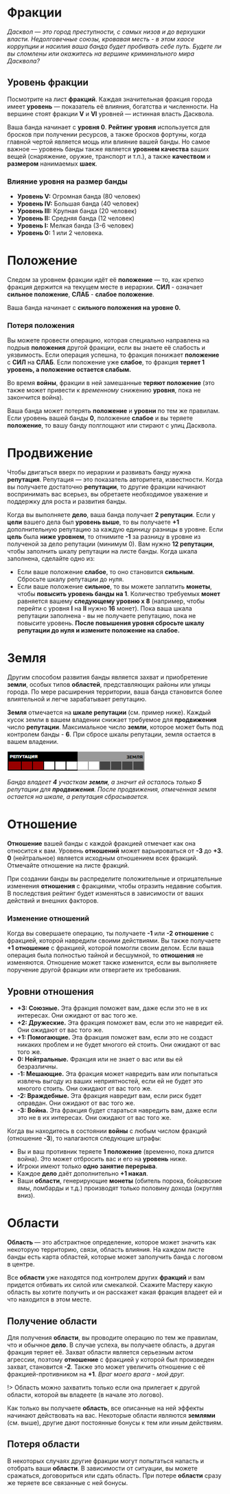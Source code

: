 # Фракции

_Дасквол — это город преступности, с самых низов и до верхушки власти. Недолговечные союзы, кровавая месть - в этом хаосе коррупции и насилия ваша банда будет пробивать себе путь. Будете ли вы сломлены или окажитесь на вершине криминального мира Дасквола?_

## Уровень фракции

Посмотрите на лист **фракций**. Каждая значительная фракция города имеет **уровень** — показатель её влияния, богатства и численности. На вершине стоят фракции **V** и **VI** уровней — истинная власть Дасквола.

Ваша банда начинает с **уровня 0**. **Рейтинг уровня** используется для бросков при получении ресурсов, а также бросков фортуны, когда главной чертой является мощь или влияние вашей банды. Но самое важное — уровень банды также является **уровнем качества** ваших вещей (снаряжение, оружие, транспорт и т.п.), а также **качеством** и **размером** нанимаемых **шаек**.

### Влияние уровня на размер банды

- **Уровень V:** Огромная банда (80 человек)
- **Уровень IV:** Большая банда (40 человек)
- **Уровень III:** Крупная банда (20 человек)									
- **Уровень II:** Средняя банда (12 человек)								
- **Уровень I:** Мелкая банда (3-6 человек)						
- **Уровень 0:** 1 или 2 человека.			

# Положение

Следом за уровнем фракции идёт её **положение** — то, как крепко фракция держится на текущем месте в иерархии. **СИЛ** - означает **сильное положение**, **СЛАБ** - **слабое положение**.

Ваша банда начинает с **сильного положения на уровне 0.**

### Потеря положения

Вы можете провести операцию, которая специально направлена на подрыв **положения** другой фракции, если вы знаете её слабость и уязвимость. Если операция успешна, то фракция понижает **положение** с **СИЛ** на **СЛАБ**. Если положение уже **слабое**, то фракция **теряет 1 уровень, а положение остается слабым.**

Во время **войны**, фракции в ней замешанные **теряют положение** (это также может привести к _временному_ снижению **уровня**, пока не закончится война).

Ваша банда может потерять **положение** и **уровни** по тем же правилам. Если уровень вашей банды **0**, положение **слабое** и вы теряете **положение**, то вашу банду полглощают или стирают с улиц Дасквола.

# Продвижение

Чтобы двигаться вверх по иерархии и развивать банду нужна **репутация**. Репутация — это показатель авторитета, известности. Когда вы получаете достаточно **репутации**, то другие фракции начинают воспринимать вас всерьез, вы обретаете необходимое уважение и поддержку для роста и развития банды.

Когда вы выполняете **дело**, ваша банда получает **2 репутации**. Если у **цели** вашего дела был **уровень выше**, то вы получаете **+1** дополнительную репутацию за каждую единицу разницы в уровне. Если **цель** была **ниже уровнем**, то отнимите **-1** за разницу в уровне из полученой за дело репутации (минимум 0).
Вам нужно **12 репутации**, чтобы заполнить шкалу репутации на листе банды. Когда шкала заполнена, сделайте одно из:
- Если ваше положение **слабое**, то оно становится **сильным**. Сбросьте шкалу репутации до нуля.
- Если ваше положение **сильное**, то вы можете заплатить **монеты**, чтобы **повысить уровень банды на 1**. Количество требуемых **монет** равняется вашему **следующему уровню x 8** (например, чтобы перейти с уровня **I** на **II** нужно **16** монет). Пока ваша шкала репутации заполнена - вы не получаете репутацию, пока не повысите уровень. **После повышения уровня сбросьте шкалу репутации до нуля и измените положение на слабое.**

# Земля

Другим способом развития банды является захват и приобретение **земли**, особых типов **областей**, представляющих районы или улицы города. По мере расширения территории, ваша банда становится более влиятельной и легче зарабатывает репутацию.

**Земля** отмечается на **шкале репутации** (см. пример ниже). Каждый кусок земли в вашем владении снижает требуемое для **продвижения** число **репутации**. Максимальное число **земли**, которое может быть под контролем банды - **6**. При сбросе шкалы репутации, земля остается в вашем владении.

![](_images/turf.png)

_Банда владеет **4** участкам **земли**, а значит ей осталось только **5** репутации для **продвижения**. После продвижения, отмеченная земля остается на шкале, а репутация сбрасывается._		

# Отношение

**Отношение** вашей банды с каждой фракцией отмечает как она относится к вам. Уровень **отношений** может варьироваться от **-3** до **+3**. **0** (нейтральное) является исходным отношением всех фракций. Отмечайте отношение на листе фракций.

При создании банды вы распределите положительные и отрицательные изменения **отношения** с фракциями, чтобы отразить недавние события. В последствия рейтинг будет изменяться в зависимости от ваших действий и внешних факторов.

### Изменение отношений

Когда вы совершаете операцию, ты получаете **-1** или **-2** **отношение** с фракцией, которой навредили своими действиями. Вы также получаете **+1 отношение** с фракцией, которой помогли своим делом. Если ваша операция была полностью тайной и бесшумной, то **отношения** не изменяются. Отношение может также изменится, если вы выполняете поручение другой фракции или отвергаете их требования.

## Уровни отношения

- **+3: Союзные.** Эта фракция поможет вам, даже если это не в их интересах. Они ожидают от вас того же.
- **+2: Дружеские.** Эта фракция поможет вам, если это не навредит ей. Они ожидают от вас того же.
- **+1: Помогающие.** Эта фракция поможет вам, если это не создаст никаких проблем и не будет многого ей стоить. Они ожидают от вас того же.
- **0: Нейтральные.** Фракция или не знает о вас или вы ей безразличны.
- **-1: Мешающие.** Эта фракция может навредить вам или попытаться извлечь выгоду из ваших неприятностей, если ей не будет это многого стоить. Они ожидают от вас того же.
- **-2: Враждебные.** Эта фракция навредит вам, если риск будет оправдан. Они ожидают от вас того же.
- **-3: Война.** Эта фракция будет стараться навредить вам, даже если это не в их интересах. Они ожидают от вас того же.

Когда вы находитесь в состоянии **войны** с любым числом фракций (отношение **-3**), то налагаются следующие штрафы:
- Вы и ваш противник теряете **1 положение** (временно, пока длится война). Это может отбросить вас и его на **уровень** ниже.
- Игроки имеют только **одно занятие перерыва**.
- Каждое **дело** даёт дополнительно **+1 накал**.
- Ваши **области**, генерирующие **монеты** (обитель порока, бойцовские ямы, ломбарды и т.д.) производят только половину дохода (округляя вниз).

# Области

**Область** — это абстрактное определение, которое может значить как некоторую территорию, связи, область влияния. На каждом листе банды есть карта областей, которые может заполучить банда с логовом в центре.

Все **области** уже находятся под контролем других **фракций** и вам придется отбивать их силой или смекалкой. Скажите Мастеру какую область вы хотите получить и он расскажет какая фракция владеет ей и что находится в этом месте.

## Получение области

Для получения **области**, вы проводите операцию по тем же правилам, что и обычное **дело**. В случае успеха, вы получаете область, а другая фракция теряет её. Захват области является серьезным актом агрессии, поэтому **отношение** с фракцией у которой был произведен захват, становится **-2**. Также это может увеличить отношение с её фракцией-противником на **+1**. _Враг моего врага - мой друг._

!>  Область можно захватить только если она прилегает к другой области, которой вы владеете (в начале это логово).

Как только вы получаете **область**, все описанные на ней эффекты начинают действовать на вас. Некоторые области являются **землями** (см. выше), другие дают постоянные бонусы к тем или иным действиям.

## Потеря области

В некоторых случаях другие фракции могут попытаться напасть и отобрать ваши **области**. В зависимости от ситуации, вы можете сражаться, договориться или сдать область. При потере **области** сразу же теряете все связанные с ней бонусы.

